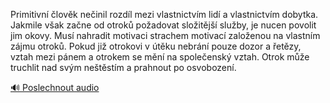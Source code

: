 
Primitivní člověk nečinil rozdíl mezi vlastnictvím lidí a vlastnictvím dobytka. Jakmile však začne od otroků požadovat složitější služby, je nucen povolit jim okovy. Musí nahradit motivaci strachem motivací založenou na vlastním zájmu otroků. Pokud již otrokovi v útěku nebrání pouze dozor a řetězy, vztah mezi pánem a otrokem se mění na společenský vztah. Otrok může truchlit nad svým neštěstím a prahnout po osvobození.

[🔊 Poslechnout audio](/data/7-paragraphs/audio/chapter_113/para_011-Primitivn-lovk-neinil-rozdl-mezi-vlastnictvm.mp3)
